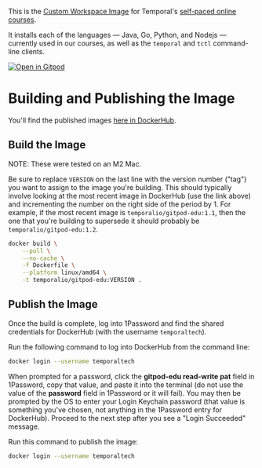 This is the [Custom Workspace Image](https://www.gitpod.io/docs/configure/workspaces/workspace-image) for Temporal's [self-paced online courses](https://learn.temporal.io/courses/).

It installs each of the languages — Java, Go, Python, and Nodejs — currently used in our courses, as well as the `temporal` and `tctl` command-line clients.

[![Open in Gitpod](https://gitpod.io/button/open-in-gitpod.svg)](https://gitpod.io/#https://github.com/temporalio/temporal-edu-docker)

# Building and Publishing the Image
You'll find the published images [here in DockerHub](https://hub.docker.com/r/temporalio/gitpod-edu/tags).

## Build the Image
NOTE: These were tested on an M2 Mac.

Be sure to replace `VERSION` on the last line with the version 
number ("tag") you want to assign to the image you're building. 
This should typically involve looking at the most recent image 
in DockerHub (use the link above) and incrementing the number 
on the right side of the period by 1. For example, if the most 
recent image is `temporalio/gitpod-edu:1.1`, then the one that
you're building to supersede it should probably be 
`temporalio/gitpod-edu:1.2`.

```bash
docker build \
	--pull \
	--no-cache \
	-f Dockerfile \
	--platform linux/amd64 \
	-t temporalio/gitpod-edu:VERSION .
```

## Publish the Image
Once the build is complete, log into 1Password and find the shared
credentials for DockerHub (with the username `temporaltech`). 

Run the following command to log into DockerHub from the command line:

```bash
docker login --username temporaltech
```

When prompted for a password, click the **gitpod-edu read-write pat** 
field in 1Password, copy that value, and paste it into the terminal 
(do not use the value of the **password** field in 1Password or it will 
fail). You may then be prompted by the OS to enter your Login Keychain 
password (that value is something you've chosen, not anything in the 
1Password entry for DockerHub). Proceed to the next step after you see 
a "Login Succeeded" message.

Run this command to publish the image:

```bash
docker login --username temporaltech
```


